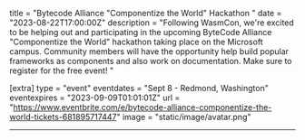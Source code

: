 title = "Bytecode Alliance \"Componentize the World\" Hackathon "
date = "2023-08-22T17:00:00Z"
description = "Following WasmCon, we're excited to be helping out and participating in the upcoming ByteCode Alliance \"Componentize the World\" hackathon taking place on the Microsoft campus. Community members will have the opportunity help build popular frameworks as components and also work on documentation. Make sure to register for the free event! "

[extra]
type = "event"
eventdates = "Sept 8 - Redmond, Washington"
eventexpires = "2023-09-09T01:01:01Z"
url = "https://www.eventbrite.com/e/bytecode-alliance-componentize-the-world-tickets-681895717447"
image = "static/image/avatar.png"

---
